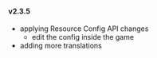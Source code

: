 #### v2.3.5
- applying Resource Config API changes
    - edit the config inside the game
- adding more translations